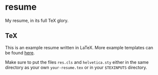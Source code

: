 resume
======

My resume, in its full TeX glory.

## TeX

This is an example resume written in LaTeX. More example templates can
be found
[here](http://www.rpi.edu/dept/arc/training/latex/resumes/).

Make sure to put the files `res.cls` and `helvetica.sty` either in the
same directory as your own `your-resume.tex` or in your `$TEXINPUTS`
directory.
